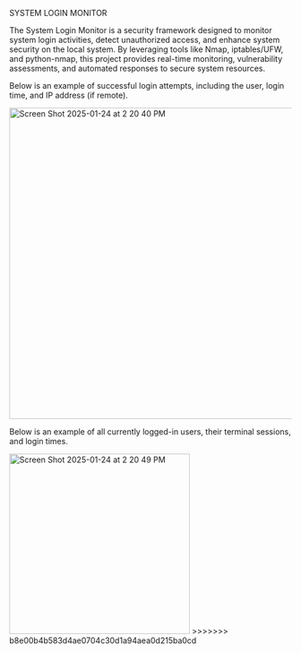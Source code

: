 SYSTEM LOGIN MONITOR

The System Login Monitor is a security framework designed to monitor system login activities, detect unauthorized access, and enhance system security on the local system. By leveraging tools like Nmap, iptables/UFW, and python-nmap, this project provides real-time monitoring, vulnerability assessments, and automated responses to secure system resources.

Below is an example of successful login attempts, including the user, login time, and IP address (if remote).

<img width="556" alt="Screen Shot 2025-01-24 at 2 20 40 PM" src="https://github.com/user-attachments/assets/824b1702-4d27-4cf3-987f-509b6c8e8090" />

Below is an example of all currently logged-in users, their terminal sessions, and login times.

<img width="322" alt="Screen Shot 2025-01-24 at 2 20 49 PM" src="https://github.com/user-attachments/assets/02dbf169-11db-44f0-85b4-1e1392ee8ecb" />
>>>>>>> b8e00b4b583d4ae0704c30d1a94aea0d215ba0cd

